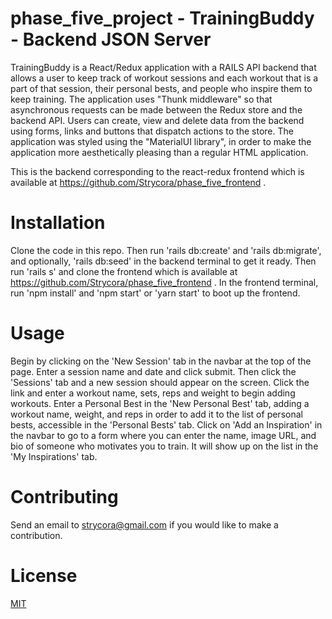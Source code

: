 # phase_five_project - TrainingBuddy - Backend JSON Server

TrainingBuddy is a React/Redux application with a RAILS API backend that allows a user to keep track of workout sessions and each workout that is a part of that session, their personal bests, and people who inspire them to keep training. The application uses "Thunk middleware" so that asynchronous requests can be made between the Redux store and the backend API. Users can create, view and delete data from the backend using forms, links and buttons that dispatch actions to the store. The application was styled using the "MaterialUI library", in order to make the application more aesthetically pleasing than a regular HTML application. 

This is the backend corresponding to the react-redux frontend which is available at https://github.com/Strycora/phase_five_frontend .

# Installation

 Clone the code in this repo. Then run 'rails db:create' and 'rails db:migrate', and optionally, 'rails db:seed' in the backend terminal to get it ready. Then run 'rails s' and clone the frontend which is available at https://github.com/Strycora/phase_five_frontend . In the frontend terminal, run 'npm install' and 'npm start' or 'yarn start' to boot up the frontend.  

# Usage 

Begin by clicking on the 'New Session' tab in the navbar at the top of the page. Enter a session name and date and click submit. Then click the 'Sessions' tab and a new session should appear on the screen. Click the link and enter a workout name, sets, reps and weight to begin adding workouts. Enter a Personal Best in the 'New Personal Best' tab, adding a workout name, weight, and reps in order to add it to the list of personal bests, accessible in the 'Personal Bests' tab. Click on 'Add an Inspiration' in the navbar to go to a form where you can enter the name, image URL, and bio of someone who motivates you to train. It will show up on the list in the 'My Inspirations' tab. 

# Contributing
Send an email to strycora@gmail.com if you would like to make a contribution. 

# License
[MIT](https://choosealicense.com/licenses/mit/)